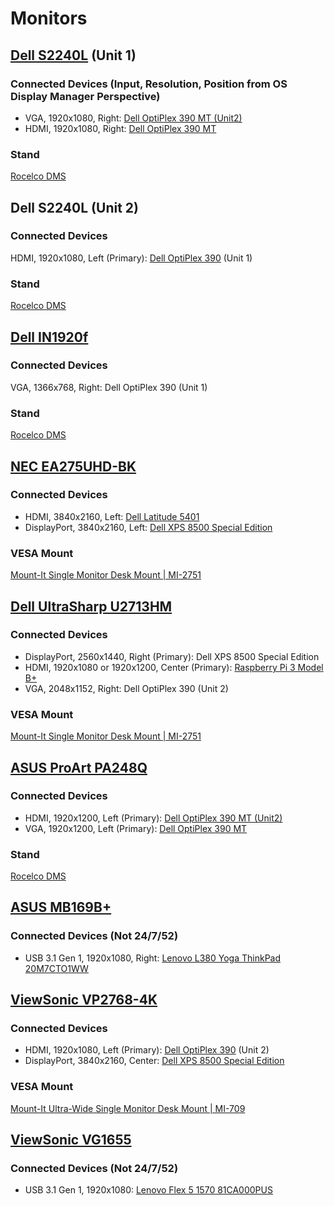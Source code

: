 # Monitors

## [Dell S2240L](https://www.dell.com/support/home/us/en/04/product-support/product/dell-s2240l/overview) (Unit 1)

### Connected Devices (Input, Resolution, Position from OS Display Manager Perspective)

* VGA, 1920x1080, Right: [Dell OptiPlex 390 MT (Unit2)](https://github.com/jdrch/Hardware/blob/master/Dell%20OptiPlex%20390-1%20MT.md#external-monitors)
* HDMI, 1920x1080, Right: [Dell OptiPlex 390 MT](https://github.com/jdrch/Hardware/blob/master/Dell%20OptiPlex%20390%20MT.md#external-monitors)

### Stand

[Rocelco DMS](https://rocelco.com/product/dms-dual-monitor-stand)

## Dell S2240L (Unit 2)

### Connected Devices 

HDMI, 1920x1080, Left (Primary): [Dell OptiPlex 390](https://github.com/jdrch/Hardware/blob/master/Dell%20OptiPlex%20390%20SFF.md#external-monitors) (Unit 1)

### Stand

[Rocelco DMS](https://rocelco.com/product/dms-dual-monitor-stand)

## [Dell IN1920f](https://www.dell.com/support/home/us/en/04/product-support/product/dell-in1920/docs)

### Connected Devices 

VGA, 1366x768, Right: Dell OptiPlex 390 (Unit 1)

### Stand

[Rocelco DMS](https://rocelco.com/product/dms-dual-monitor-stand)

## [NEC EA275UHD-BK](https://www.necdisplay.com/p/ea275uhd-bk)

### Connected Devices 

* HDMI, 3840x2160, Left: [Dell Latitude 5401](https://github.com/jdrch/Hardware/blob/master/Mine:%20No/Dell%20Latitude%205401.md#external-monitors)
* DisplayPort, 3840x2160, Left: [Dell XPS 8500 Special Edition](https://github.com/jdrch/Hardware/blob/master/Dell%20XPS%208500%20Special%20Edition.md#external-monitors)

### VESA Mount

[Mount-It Single Monitor Desk Mount | MI-2751](https://mount-it.com/collections/monitor-mounts/products/mount-it-universal-single-monitor-desk-mount-mi-2751)

## [Dell UltraSharp U2713HM](https://www.dell.com/support/home/us/en/04/product-support/product/dell-u2713hm/docs)

### Connected Devices 

* DisplayPort, 2560x1440, Right (Primary): Dell XPS 8500 Special Edition
* HDMI, 1920x1080 or 1920x1200, Center (Primary): [Raspberry Pi 3 Model B+](https://github.com/jdrch/Hardware/blob/master/Raspberry%20Pi%203%20Model%20B+.md#external-monitors)
* VGA, 2048x1152, Right: Dell OptiPlex 390 (Unit 2)

### VESA Mount

[Mount-It Single Monitor Desk Mount | MI-2751](https://mount-it.com/collections/monitor-mounts/products/mount-it-universal-single-monitor-desk-mount-mi-2751)

## [ASUS ProArt PA248Q](https://www.asus.com/us/Monitors/ProArt-PA248Q)

### Connected Devices 

* HDMI, 1920x1200, Left (Primary): [Dell OptiPlex 390 MT (Unit2)](https://github.com/jdrch/Hardware/blob/master/Dell%20OptiPlex%20390-1%20MT.md#external-monitors)
* VGA, 1920x1200, Left (Primary): [Dell OptiPlex 390 MT](https://github.com/jdrch/Hardware/blob/master/Dell%20OptiPlex%20390%20MT.md#external-monitors)

### Stand

[Rocelco DMS](https://rocelco.com/product/dms-dual-monitor-stand)

## [ASUS MB169B+](https://www.asus.com/us/Monitors/MB169BPlus/)

### Connected Devices (Not 24/7/52)

* USB 3.1 Gen 1, 1920x1080, Right: [Lenovo L380 Yoga ThinkPad 20M7CTO1WW](https://github.com/jdrch/Hardware/blob/master/Lenovo%20L380%20Yoga%20ThinkPad%2020M7CTO1WW.md#external-monitor)

## [ViewSonic VP2768-4K](https://www.viewsonic.com/us/products/shop/monitors/vp2768-4k.html)

### Connected Devices

* HDMI, 1920x1080, Left (Primary): [Dell OptiPlex 390](https://github.com/jdrch/Hardware/blob/master/Dell%20OptiPlex%20390-1%20SFF.md#external-monitors) (Unit 2)
* DisplayPort, 3840x2160, Center: [Dell XPS 8500 Special Edition](https://github.com/jdrch/Hardware/blob/master/Dell%20XPS%208500%20Special%20Edition.md#external-monitors)

### VESA Mount

[Mount-It Ultra-Wide Single Monitor Desk Mount | MI-709](https://mount-it.com/collections/monitor-mounts/products/mount-it-ultrawide-single-monitor-desk-mount-mi-709)

## [ViewSonic VG1655](https://www.viewsonic.com/us/vg1655.html)

### Connected Devices (Not 24/7/52)

* USB 3.1 Gen 1, 1920x1080: [Lenovo Flex 5 1570 81CA000PUS](https://github.com/jdrch/Hardware/blob/master/Lenovo%20Flex%205%201570%2081CA000PUS.md#external-monitors)